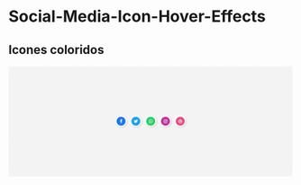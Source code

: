 # Social-Media-Icon-Hover-Effects

## Icones coloridos



![Icones coloridos com efeito hover](https://github.com/edesiojnr/Social-Media-Icon-Hover-Effects/blob/main/social.gif)

